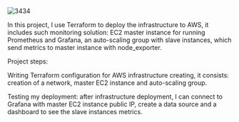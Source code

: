 ![3434](https://user-images.githubusercontent.com/107031880/230799614-c40f40af-1507-4f1e-9b0c-db28bb9d3b07.png)

In this project, I use Terraform to deploy the infrastructure to AWS, it includes such monitoring solution: EC2 master instance for running Prometheus and Grafana, 
an auto-scaling group with slave instances, which send metrics to master instance with node_exporter.

Project steps:

Writing Terraform configuration for AWS infrastructure creating, it consists: creation of a network, master EC2 instance and auto-scaling group.

Testing my deployment: after infrastructure deployment, I can connect to Grafana with master EC2 instance public IP, create a data source and a dashboard to see the slave instances metrics.
